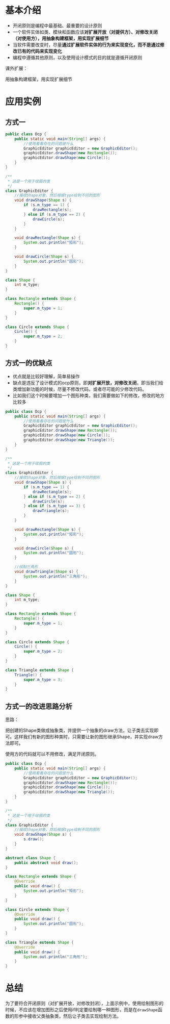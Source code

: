 # 基本介绍

- 开闭原则是编程中最基础、最重要的设计原则
- 一个软件实体如类、模块和函数应该**对扩展开放（对提供方）、对修改关闭（对使用方），用抽象构建框架，用实现扩展细节**
- 当软件需要改变时，尽量**通过扩展软件实体的行为来实现变化，而不是通过修改已有的代码来实现变化**
- 编程中遵循其他原则，以及使用设计模式的目的就是遵循开闭原则

课外扩展：

用抽象构建框架，用实现扩展细节

# 应用实例

## 方式一

```java
public class Ocp {
    public static void main(String[] args) {
        //使用看看存在的问题是什么
        GraphicEditor graphicEditor = new GraphicEditor();
        graphicEditor.drawShape(new Rectangle());
        graphicEditor.drawShape(new Circle());
    }
}

/**
 * 这是一个用于绘图的类
 */
class GraphicEditor {
    //接收Shape对象，然后根据type绘制不同的图形
    void drawShape(Shape s) {
        if (s.m_type == 1) {
            drawRectangle(s);
        } else if (s.m_type == 2) {
            drawCircle(s);
        }
    }

    void drawRectangle(Shape s) {
        System.out.println("矩形");
    }

    void drawCircle(Shape s) {
        System.out.println("圆形");
    }
}

class Shape {
    int m_type;
}

class Rectangle extends Shape {
    Rectangle() {
        super.m_type = 1;
    }
}

class Circle extends Shape {
    Circle() {
        super.m_type = 2;
    }
}
```

## 方式一的优缺点

- 优点就是比较好理解，简单易操作
- 缺点是违反了设计模式的ocp原则，即**对扩展开放，对修改关闭**，即当我们给类增加新功能的时候，尽量不修改代码，或者尽可能的少修改代码。
- 比如我们这个时候要增加一个图形种类，我们需要做如下的修改，修改的地方比较多

```java
public class Ocp {
    public static void main(String[] args) {
        //使用看看存在的问题是什么
        GraphicEditor graphicEditor = new GraphicEditor();
        graphicEditor.drawShape(new Rectangle());
        graphicEditor.drawShape(new Circle());
        graphicEditor.drawShape(new Triangle());
    }
}

/**
 * 这是一个用于绘图的类
 */
class GraphicEditor {
    //接收Shape对象，然后根据type绘制不同的图形
    void drawShape(Shape s) {
        if (s.m_type == 1) {
            drawRectangle(s);
        } else if (s.m_type == 2) {
            drawCircle(s);
        } else if (s.m_type == 3) {
            drawTriangle(s);
        }
    }

    void drawRectangle(Shape s) {
        System.out.println("矩形");
    }

    void drawCircle(Shape s) {
        System.out.println("圆形");
    }

    //绘制三角形
    void drawTriangle(Shape s) {
        System.out.println("三角形");
    }
}

class Shape {
    int m_type;
}

class Rectangle extends Shape {
    Rectangle() {
        super.m_type = 1;
    }
}

class Circle extends Shape {
    Circle() {
        super.m_type = 2;
    }
}

class Triangle extends Shape {
    Triangle() {
        super.m_type = 3;
    }
}
```

## 方式一的改进思路分析

思路：

把创建的Shape类做成抽象类，并提供一个抽象的draw方法，让子类去实现即可。这样我们有新的图形种类时，只需要让新的图形继承Shape，并实现draw方法即可。

使用方的代码就可以不用修改，满足开闭原则。

```java
public class Ocp {
    public static void main(String[] args) {
        //使用看看存在的问题是什么
        GraphicEditor graphicEditor = new GraphicEditor();
        graphicEditor.drawShape(new Rectangle());
        graphicEditor.drawShape(new Circle());
        graphicEditor.drawShape(new Triangle());
    }
}

/**
 * 这是一个用于绘图的类
 */
class GraphicEditor {
    //接收Shape对象，然后根据type绘制不同的图形
    void drawShape(Shape s) {
        s.draw();
    }
}

abstract class Shape {
    public abstract void draw();
}

class Rectangle extends Shape {
    @Override
    public void draw() {
        System.out.println("矩形");
    }
}

class Circle extends Shape {
    @Override
    public void draw() {
        System.out.println("圆形");
    }
}

class Triangle extends Shape {
    @Override
    public void draw() {
        System.out.println("三角形");
    }
}
```

# 总结

为了要符合开闭原则（对扩展开放，对修改封闭），上面示例中，使用绘制图形的时候，不应该在增加图形之后使用if判定要绘制哪一种图形，而是在`drawShape`函数的形参中接收父类抽象类，然后让子类去实现绘制方法。